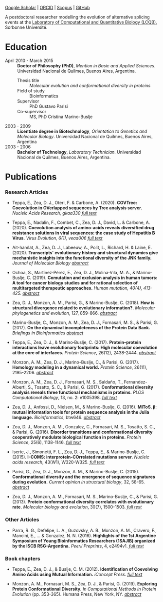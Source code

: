 [Google Scholar](https://scholar.google.com.ar/citations?user=Z4sqaB0AAAAJ&hl=en&oi=ao) | [ORCID](https://orcid.org/0000-0002-4254-9320) | [Scopus](https://www.scopus.com/authid/detail.uri?authorId=56534065600) | [GitHub](https://github.com/diegozea)

A postdoctoral researcher modelling the evolution of alternative splicing events at the [Laboratory of Computational and Quantitative Biology (LCQB)](http://www.lcqb.upmc.fr/), Sorbonne Université.

# Education

<dl>
  <dt>April 2010 - March 2015</dt>
  <dd><strong>Doctor of Philosophy (PhD)</strong>, <em>Mention in Basic and Applied Sciences</em>. Universidad Nacional de Quilmes, Buenos Aires, Argentina.</dd>
  <dt></dt>
  <dd>
    <dl>
    <dt>Thesis title</dt><dd><em>Molecular evolution and conformational diversity in proteins</em></dd>
      <dt>Field of study</dt><dd>Bioinformatics</dd>
      <dt>Supervisor</dt><dd>PhD Gustavo Parisi</dd>
      <dt>Co-supervisor</dt><dd>MS, PhD Cristina Marino-Buslje</dd>
    </dl>
  </dd>
  <dt>2003 - 2009</dt>
  <dd><strong>Licentiate degree in Biotechnology</strong>, <em>Orientation to Genetics and Molecular Biology</em>. Universidad Nacional de Quilmes, Buenos Aires, Argentina</dd>
  <dt>2003 - 2006</dt>
  <dd><strong>Bachelor of Technology</strong>, <em>Laboratory Technician</em>. Universidad Nacional de Quilmes, Buenos Aires, Argentina.</dd>
</dl>

# Publications

### Research Articles

- Teppa, E., Zea, D. J., Oteri, F. & Carbone, A. (2020). **COVTree: Coevolution in OVerlapped sequences by Tree analysis server.** *Nucleic Acids Research, gkaa330* [*full text*](https://doi.org/10.1093/nar/gkaa330)

- Teppa, E., Nadalin, F., Combet, C., Zea, D. J., David, L. & Carbone, A. (2020). **Coevolution analysis of amino-acids reveals diversified drug resistance solutions in viral sequences: the case study of Hepatitis B Virus.** *Virus Evolution, 6(1), veaa006* [*full text*](https://doi.org/10.1093/ve/veaa006)

- Ait-hamlat, A., Zea, D. J., Labeeuw, A., Polit, L., Richard, H. & Laine, E. (2020). **Transcripts' evolutionary history and structural dynamics give mechanistic insights into the functional diversity of the JNK family.** *Journal of Molecular Biology* [*abstract*](https://doi.org/10.1016/j.jmb.2020.01.032)

- Ochoa, S., Martínez‐Pérez, E., Zea, D. J., Molina‐Vila, M. A., & Marino‐Buslje, C. (2019). **Comutation and exclusion analysis in human tumors: A tool for cancer biology studies and for rational selection of multitargeted therapeutic approaches.** *Human mutation, 40(4), 413-425.* [*abstract*](https://doi.org/10.1002/humu.23705)

- Zea, D. J., Monzon, A. M., Parisi, G., & Marino-Buslje, C. (2018). **How is structural divergence related to evolutionary information?.** *Molecular phylogenetics and evolution*, 127, 859-866. [*abstract*](https://www.sciencedirect.com/science/article/pii/S1055790317306188)

- Marino-Buslje, C., Monzon, A. M., Zea, D. J., Fornasari, M. S., & Parisi, G. (2017). **On the dynamical incompleteness of the Protein Data Bank.** *Briefings in Bioinformatics* [*abstract*](https://doi.org/10.1093/bib/bbx084)

- Teppa, E., Zea, D. J., & Marino‐Buslje, C. (2017). **Protein–protein interactions leave evolutionary footprints: High molecular coevolution at the core of interfaces.** *Protein Science*, 26(12), 2438-2444. [*abstract*](https://doi.org/10.1002/pro.3318)

- Monzon, A. M., Zea, D. J., Marino-Buslje, C., & Parisi, G. (2017). **Homology modeling in a dynamical world.** *Protein Science*, 26(11), 2195-2206. [*abstract*](https://doi.org/10.1002/pro.3274)

- Monzon, A. M., Zea, D. J., Fornasari, M. S., Saldaño, T., Fernandez-Alberti, S., Tosatto, S. C., & Parisi, G. (2017). **Conformational diversity analysis reveals three functional mechanisms in proteins.** *PLOS Computational Biology*, 13, no. 2: e1005398. [*full text*](http://journals.plos.org/ploscompbiol/article?id=10.1371/journal.pcbi.1005398)  

- Zea, D. J., Anfossi, D., Nielsen, M., & Marino-Buslje, C. (2016). **MIToS. jl: mutual information tools for protein sequence analysis in the Julia language.** *Bioinformatics*, btw646. [*abstract*](https://academic.oup.com/bioinformatics/article-abstract/doi/10.1093/bioinformatics/btw646/2608634/MIToS-jl-mutual-information-tools-for-protein)

- Zea, D. J., Monzon, A. M., Gonzalez, C., Fornasari, M. S., Tosatto, S. C., & Parisi, G. (2016). **Disorder transitions and conformational diversity cooperatively modulate biological function in proteins.** *Protein Science*, 25(6), 1138-1146. [*full text*](http://onlinelibrary.wiley.com/doi/10.1002/pro.2931/full)

- Iserte, J., Simonetti, F. L., Zea, D. J., Teppa, E., & Marino-Buslje, C. (2015). **I-COMS: interprotein-COrrelated mutations server.**  *Nucleic acids research*, 43(W1), W320-W325. [*full text*](https://academic.oup.com/nar/article/43/W1/W320/2468009/I-COMS-Interprotein-COrrelated-Mutations-Server)

- Parisi, G., Zea, D. J., Monzon, A. M., & Marino-Buslje, C. (2015). **Conformational diversity and the emergence of sequence signatures during evolution.** *Current opinion in structural biology*, 32, 58-65. [*abstract*](http://www.sciencedirect.com/science/article/pii/S0959440X15000147)

- Zea, D. J., Monzon, A. M., Fornasari, M. S., Marino-Buslje, C., & Parisi, G. (2013). **Protein conformational diversity correlates with evolutionary rate.** *Molecular biology and evolution*, 30(7), 1500-1503. [*full text*](http://mbe.oxfordjournals.org/content/30/7/1500.full)

### Other Articles

- Parra, R. G., Defelipe, L. A., Guzovsky, A. B., Monzon, A. M., Cravero, F., Mancini, E., ... & Gonzalez, N. N. (2016). **Highlights of the 1st Argentine Symposium of Young Bioinformatics Researchers (1SAJIB) organized by the ISCB RSG-Argentina.** *PeerJ Preprints*, 4, e2494v1.  [*full text*](https://peerj.com/preprints/2494/)

### Book chapters

- Teppa, E., Zea, D. J., & Buslje, C. M.  (2012). **Identification of Coevolving Amino Acids using Mutual Information.** *iConcept Press*. [*full text*](https://www.researchgate.net/profile/Elin_Teppa/publication/261995698_Identification_of_Coevolving_Amino_Acids_using_Mutual_Information/links/00b4953631b3666180000000.pdf)

- Monzon, A. M., Fornasari, M. S., Zea, D. J., & Parisi, G. (2019). **Exploring Protein Conformational Diversity.** *In Computational Methods in Protein Evolution* (pp. 353-365). Humana Press, New York, NY. [*abstract*](https://link.springer.com/protocol/10.1007/978-1-4939-8736-8_20)
